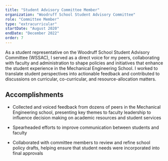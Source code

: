 ```yaml
---
title: "Student Advisory Committee Member"
organization: "Woodruff School Student Advisory Committee"
role: "Committee Member"
type: "extracurricular"
startDate: "August 2020"
endDate: "December 2022"
order: 7
---
```


As a student representative on the Woodruff School Student Advisory Committee (WSSAC), I served as a direct voice for my peers, collaborating with faculty and administration to shape policies and initiatives that enhance the student experience in the Mechanical Engineering School. I worked to translate student perspectives into actionable feedback and contributed to discussions on curricular, co-curricular, and resource-allocation matters.

## Accomplishments

- Collected and voiced feedback from dozens of peers in the Mechanical Engineering school, presenting key themes to faculty leadership to influence decision making on academic resources and student services

- Spearheaded efforts to improve communication between students and faculty

- Collaborated with committee members to review and refine school policy drafts, helping ensure that student needs were incorporated into final approvals
